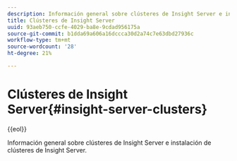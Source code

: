```yaml
---
description: Información general sobre clústeres de Insight Server e instalación de clústeres de Insight Server.
title: Clústeres de Insight Server
uuid: 93aeb750-ccfe-4029-ba8e-9cdad956175a
source-git-commit: b1dda69a606a16dccca30d2a74c7e63dbd27936c
workflow-type: tm+mt
source-wordcount: '28'
ht-degree: 21%

---
```



# Clústeres de Insight Server{#insight-server-clusters}

{{eol}}

Información general sobre clústeres de Insight Server e instalación de clústeres de Insight Server.

